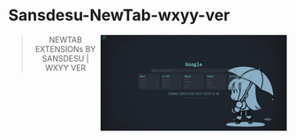 # Sansdesu-NewTab-wxyy-ver

<img src="./png/preview.png" width="337" align=right />
<div align=center>

> NEWTAB EXTENSIONs BY SANSDESU | WXYY VER

</div>
